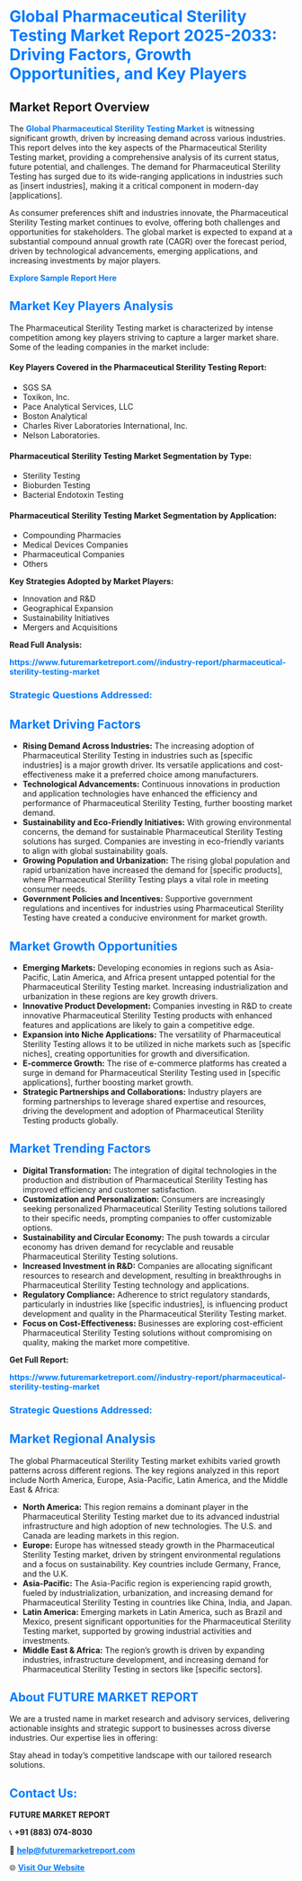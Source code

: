 <h1 style="color: #007BFF;">Global Pharmaceutical Sterility Testing Market Report 2025-2033: Driving Factors, Growth Opportunities, and Key Players</h1>

<section id="overview">
<h2>Market Report Overview</h2>
<p>The <a href="https://www.futuremarketreport.com//industry-report/pharmaceutical-sterility-testing-market" style="color: #007BFF; text-decoration: none;"><strong>Global Pharmaceutical Sterility Testing Market</strong></a> is witnessing significant growth, driven by increasing demand across various industries. This report delves into the key aspects of the Pharmaceutical Sterility Testing market, providing a comprehensive analysis of its current status, future potential, and challenges. The demand for Pharmaceutical Sterility Testing has surged due to its wide-ranging applications in industries such as [insert industries], making it a critical component in modern-day [applications].</p>
<p>As consumer preferences shift and industries innovate, the Pharmaceutical Sterility Testing market continues to evolve, offering both challenges and opportunities for stakeholders. The global market is expected to expand at a substantial compound annual growth rate (CAGR) over the forecast period, driven by technological advancements, emerging applications, and increasing investments by major players.</p>
</section>

<section id="overview">
<p><a href="https://www.futuremarketreport.com//request-sample/reportId=45870" style="color: #007BFF; text-decoration: none;"><strong>Explore Sample Report Here</strong></a></p>
</section>

<section id="key-players">
<h2 style="color: #007BFF;">Market Key Players Analysis</h2>
<p>The Pharmaceutical Sterility Testing market is characterized by intense competition among key players striving to capture a larger market share. Some of the leading companies in the market include:</p>
<h4>Key Players Covered in the Pharmaceutical Sterility Testing Report:</h4>
<ul><li>SGS SA</li><li>Toxikon, Inc.</li><li>Pace Analytical Services, LLC</li><li>Boston Analytical</li><li>Charles River Laboratories International, Inc.</li><li>Nelson Laboratories.</li></ul>
<h4>Pharmaceutical Sterility Testing Market Segmentation by Type:</h4>
<ul><li>Sterility Testing</li><li>Bioburden Testing</li><li>Bacterial Endotoxin Testing</li></ul>

<h4>Pharmaceutical Sterility Testing Market Segmentation by Application:</h4>
<ul><li>Compounding Pharmacies</li><li>Medical Devices Companies</li><li>Pharmaceutical Companies</li><li>Others</li></ul>
<p><strong>Key Strategies Adopted by Market Players:</strong></p>
<ul>
<li>Innovation and R&D</li>
<li>Geographical Expansion</li>
<li>Sustainability Initiatives</li>
<li>Mergers and Acquisitions</li>
</ul>
</section>

<section>
<p><strong>Read Full Analysis: </strong></p><a href="https://www.futuremarketreport.com//industry-report/pharmaceutical-sterility-testing-market" style="color: #007BFF; text-decoration: none;"><strong>https://www.futuremarketreport.com//industry-report/pharmaceutical-sterility-testing-market</strong></a>
<h3 style="color: #007BFF;">Strategic Questions Addressed:</h3>
</section>

<section id="driving-factors">
<h2 style="color: #007BFF;">Market Driving Factors</h2>
<ul>
<li><strong>Rising Demand Across Industries:</strong> The increasing adoption of Pharmaceutical Sterility Testing in industries such as [specific industries] is a major growth driver. Its versatile applications and cost-effectiveness make it a preferred choice among manufacturers.</li>
<li><strong>Technological Advancements:</strong> Continuous innovations in production and application technologies have enhanced the efficiency and performance of Pharmaceutical Sterility Testing, further boosting market demand.</li>
<li><strong>Sustainability and Eco-Friendly Initiatives:</strong> With growing environmental concerns, the demand for sustainable Pharmaceutical Sterility Testing solutions has surged. Companies are investing in eco-friendly variants to align with global sustainability goals.</li>
<li><strong>Growing Population and Urbanization:</strong> The rising global population and rapid urbanization have increased the demand for [specific products], where Pharmaceutical Sterility Testing plays a vital role in meeting consumer needs.</li>
<li><strong>Government Policies and Incentives:</strong> Supportive government regulations and incentives for industries using Pharmaceutical Sterility Testing have created a conducive environment for market growth.</li>
</ul>
</section>

<section id="growth-opportunities">
<h2 style="color: #007BFF;">Market Growth Opportunities</h2>
<ul>
<li><strong>Emerging Markets:</strong> Developing economies in regions such as Asia-Pacific, Latin America, and Africa present untapped potential for the Pharmaceutical Sterility Testing market. Increasing industrialization and urbanization in these regions are key growth drivers.</li>
<li><strong>Innovative Product Development:</strong> Companies investing in R&D to create innovative Pharmaceutical Sterility Testing products with enhanced features and applications are likely to gain a competitive edge.</li>
<li><strong>Expansion into Niche Applications:</strong> The versatility of Pharmaceutical Sterility Testing allows it to be utilized in niche markets such as [specific niches], creating opportunities for growth and diversification.</li>
<li><strong>E-commerce Growth:</strong> The rise of e-commerce platforms has created a surge in demand for Pharmaceutical Sterility Testing used in [specific applications], further boosting market growth.</li>
<li><strong>Strategic Partnerships and Collaborations:</strong> Industry players are forming partnerships to leverage shared expertise and resources, driving the development and adoption of Pharmaceutical Sterility Testing products globally.</li>
</ul>
</section>

<section id="trending-factors">
<h2 style="color: #007BFF;">Market Trending Factors</h2>
<ul>
<li><strong>Digital Transformation:</strong> The integration of digital technologies in the production and distribution of Pharmaceutical Sterility Testing has improved efficiency and customer satisfaction.</li>
<li><strong>Customization and Personalization:</strong> Consumers are increasingly seeking personalized Pharmaceutical Sterility Testing solutions tailored to their specific needs, prompting companies to offer customizable options.</li>
<li><strong>Sustainability and Circular Economy:</strong> The push towards a circular economy has driven demand for recyclable and reusable Pharmaceutical Sterility Testing solutions.</li>
<li><strong>Increased Investment in R&D:</strong> Companies are allocating significant resources to research and development, resulting in breakthroughs in Pharmaceutical Sterility Testing technology and applications.</li>
<li><strong>Regulatory Compliance:</strong> Adherence to strict regulatory standards, particularly in industries like [specific industries], is influencing product development and quality in the Pharmaceutical Sterility Testing market.</li>
<li><strong>Focus on Cost-Effectiveness:</strong> Businesses are exploring cost-efficient Pharmaceutical Sterility Testing solutions without compromising on quality, making the market more competitive.</li>
</ul>
</section>

<section>
<p><strong>Get Full Report: </strong></p><a href="https://www.futuremarketreport.com//industry-report/pharmaceutical-sterility-testing-market" style="color: #007BFF; text-decoration: none;"><strong>https://www.futuremarketreport.com//industry-report/pharmaceutical-sterility-testing-market</strong></a>
<h3 style="color: #007BFF;">Strategic Questions Addressed:</h3>
</section>


<section id="regional-analysis">
<h2 style="color: #007BFF;">Market Regional Analysis</h2>
<p>The global Pharmaceutical Sterility Testing market exhibits varied growth patterns across different regions. The key regions analyzed in this report include North America, Europe, Asia-Pacific, Latin America, and the Middle East & Africa:</p>
<ul>
<li><strong>North America:</strong> This region remains a dominant player in the Pharmaceutical Sterility Testing market due to its advanced industrial infrastructure and high adoption of new technologies. The U.S. and Canada are leading markets in this region.</li>
<li><strong>Europe:</strong> Europe has witnessed steady growth in the Pharmaceutical Sterility Testing market, driven by stringent environmental regulations and a focus on sustainability. Key countries include Germany, France, and the U.K.</li>
<li><strong>Asia-Pacific:</strong> The Asia-Pacific region is experiencing rapid growth, fueled by industrialization, urbanization, and increasing demand for Pharmaceutical Sterility Testing in countries like China, India, and Japan.</li>
<li><strong>Latin America:</strong> Emerging markets in Latin America, such as Brazil and Mexico, present significant opportunities for the Pharmaceutical Sterility Testing market, supported by growing industrial activities and investments.</li>
<li><strong>Middle East & Africa:</strong> The region’s growth is driven by expanding industries, infrastructure development, and increasing demand for Pharmaceutical Sterility Testing in sectors like [specific sectors].</li>
</ul>
</section>

<footer>
<h2 style="color: #007BFF;">About FUTURE MARKET REPORT</h2>
<p>We are a trusted name in market research and advisory services, delivering actionable insights and strategic support to businesses across diverse industries. Our expertise lies in offering:</p>

<p>Stay ahead in today’s competitive landscape with our tailored research solutions.</p>

<h2 style="color: #007BFF;">Contact Us:</h2>
<p><strong>FUTURE MARKET REPORT</strong></p>
<p>📞 <strong>+91 (883) 074-8030</strong></p>
<p>📧 <strong><a href="mailto:help@futuremarketreport.com" style="color: #007BFF;">help@futuremarketreport.com</a></strong></p>
<p>🌐 <strong><a href="https://www.futuremarketreport.com/" style="color: #007BFF;">Visit Our Website</a></strong></p>
</footer>